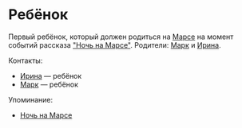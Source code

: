 Ребёнок
=======

Первый ребёнок, который должен родиться на [Марсе](../places/mars.md) на момент событий рассказа ["Ночь на Марсе"](../literature/noch_na_marse.md).
Родители: [Марк](mark.md) и [Ирина](irina.md).

Контакты:
- [Ирина](irina.md) — ребёнок
- [Марк](mark.md) — ребёнок

Упоминание:
- [Ночь на Марсе](../literature/noch_na_marse.md)